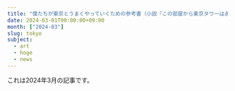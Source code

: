 ```yaml
---
title: "僕たちが東京とうまくやっていくための参考書（小説『この部屋から東京タワーは永遠に見えない』感想文）"
date: 2024-03-01T00:00:00+09:00
month: ["2024-03"]
slug: tokyo
subject:
  - art
  - hoge
  - news
---
```

これは2024年3月の記事です。
